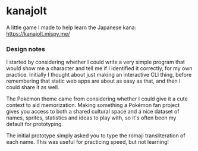# kanajolt

A little game I made to help learn the Japanese kana: https://kanajolt.mispy.me/

### Design notes

I started by considering whether I could write a very simple program that would show me a character and tell me if I identified it correctly, for my own practice. Initially I thought about just making an interactive CLI thing, before remembering that static web apps are about as easy as that, and then I could share it as well.

The Pokémon theme came from considering whether I could give it a cute context to aid memorization. Making something a Pokémon fan project gives you access to both a shared cultural space and a nice dataset of names, sprites, statistics and ideas to play with, so it's often been my default for prototyping.

The initial prototype simply asked you to type the romaji transliteration of each name. This was useful for practicing speed, but not learning!
